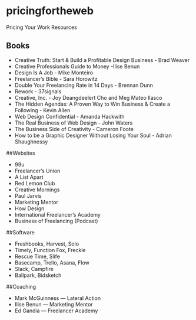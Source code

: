 pricingfortheweb
================

Pricing Your Work Resources

## Books
* Creative Truth: Start & Build a Profitable Design Business - Brad Weaver
* Creative Professionals Guide to Money -Ilise Benun
* Design Is A Job  - Mike Monteiro
* Freelancer’s Bible - Sara Horowitz
* Double Your Freelancing Rate in 14 Days - Brennan Dunn
* Rework - 37signals
* Creative, Inc. - Joy Deangdeelert Cho and Meg Mateo Ilasco
* The Hidden Agendas: A Proven Way to Win Business & Create a Following - Kevin Allen
* Web Design Confidential - Amanda Hackwith
* The Real Business of Web Design - John Waters
* The Business Side of Creativity - Cameron Foote
* How to be a Graphic Designer Without Losing Your Soul - Adrian Shaughnessy

##Websites
* 99u
* Freelancer’s Union
* A List Apart
* Red Lemon Club
* Creative Mornings
* Paul Jarvis
* Marketing Mentor
* How Design
* International Freelancer’s Academy
* Business of Freelancing (Podcast)

##Software
* Freshbooks, Harvest, Solo
* Timely, Function Fox, Freckle
* Rescue Time, Slife
* Basecamp, Trello, Asana, Flow
* Slack, Campfire
* Ballpark, Bidsketch

##Coaching
* Mark McGuinness — Lateral Action
* Ilise Benun — Marketing Mentor
* Ed Gandia — Freelancer Academy

